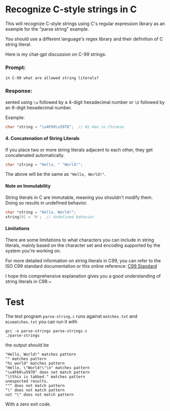 # Recognize C-style strings in C

This will recognize C-style strings using C's regular expression library as an example for the
"parse string" example.

You should use a different language's regex library and their definition of C string literal.

Here is my chat-gpt discussion on C-99 strings:

### Prompt:
```
in C-99 what are allowed string literals?
```

### Response:
sented using `\u` followed by a 4-digit hexadecimal number or `\U` followed by an 8-digit hexadecimal number.

Example:

```c
char *string = "\u4F60\u597D";  // Ni Hao in Chinese
```

#### 4. Concatenation of String Literals
If you place two or more string literals adjacent to each other, they get concatenated automatically.

```c
char *string = "Hello, " "World!";
```

The above will be the same as `"Hello, World!"`.

#### Note on Immutability
String literals in C are immutable, meaning you shouldn't modify them. Doing so results in undefined behavior.

```c
char *string = "Hello, World!";
string[0] = 'h';  // Undefined behavior
```

#### Limitations
There are some limitations to what characters you can include in string literals, mainly based on the character set and encoding supported by the system you're working on.

For more detailed information on string literals in C99, you can refer to the ISO C99 standard documentation or this online reference: [C99 Standard](http://www.open-std.org/jtc1/sc22/wg14/www/docs/n1256.pdf)

I hope this comprehensive explanation gives you a good understanding of string literals in C99.~

# Test

The test program `parse-string.c` runs against `matches.txt` and `mismatches.txt` you can run it with

```
gcc -o parse-strings parse-strings.c
./parse-strings
```

the output should be

```
"Hello, World!" matches pattern
"" matches pattern
"hi world" matches pattern
"Hello, \"World!\"\n" matches pattern
"\u4F60\u597D" does not match pattern
"\tthis is tabbed." matches pattern
unexpected results.
""" does not match pattern
"\" does not match pattern
not "\" does not match pattern
```

With a zero exit code.

